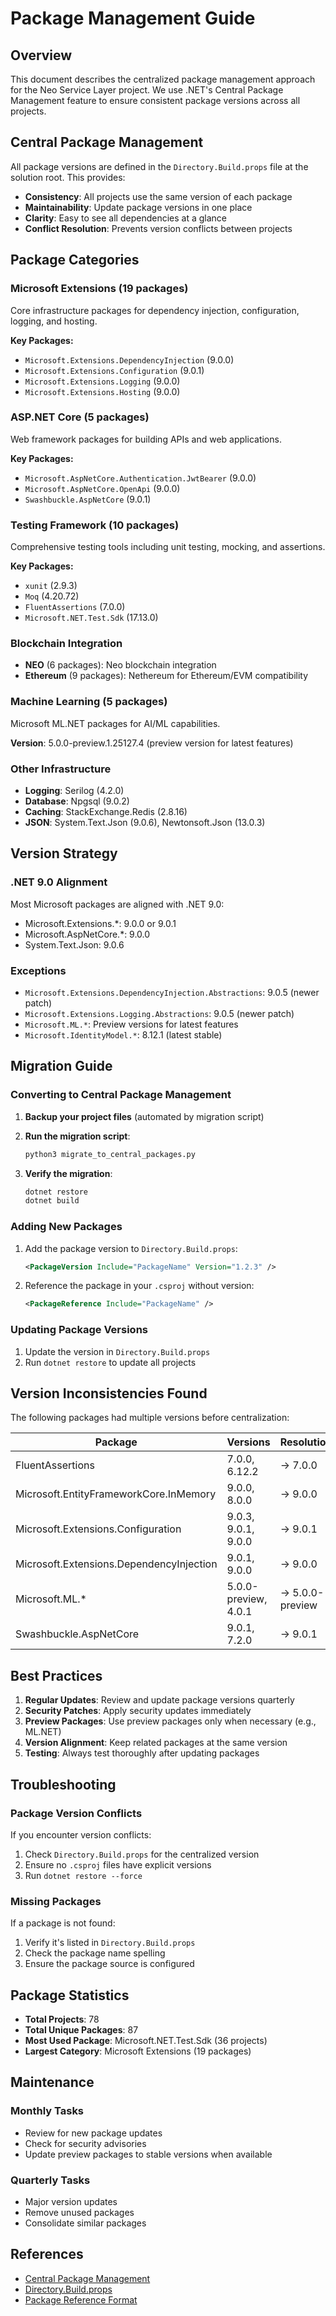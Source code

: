 # Package Management Guide

## Overview

This document describes the centralized package management approach for the Neo Service Layer project. We use .NET's Central Package Management feature to ensure consistent package versions across all projects.

## Central Package Management

All package versions are defined in the `Directory.Build.props` file at the solution root. This provides:

- **Consistency**: All projects use the same version of each package
- **Maintainability**: Update package versions in one place
- **Clarity**: Easy to see all dependencies at a glance
- **Conflict Resolution**: Prevents version conflicts between projects

## Package Categories

### Microsoft Extensions (19 packages)
Core infrastructure packages for dependency injection, configuration, logging, and hosting.

**Key Packages:**
- `Microsoft.Extensions.DependencyInjection` (9.0.0)
- `Microsoft.Extensions.Configuration` (9.0.1)
- `Microsoft.Extensions.Logging` (9.0.0)
- `Microsoft.Extensions.Hosting` (9.0.0)

### ASP.NET Core (5 packages)
Web framework packages for building APIs and web applications.

**Key Packages:**
- `Microsoft.AspNetCore.Authentication.JwtBearer` (9.0.0)
- `Microsoft.AspNetCore.OpenApi` (9.0.0)
- `Swashbuckle.AspNetCore` (9.0.1)

### Testing Framework (10 packages)
Comprehensive testing tools including unit testing, mocking, and assertions.

**Key Packages:**
- `xunit` (2.9.3)
- `Moq` (4.20.72)
- `FluentAssertions` (7.0.0)
- `Microsoft.NET.Test.Sdk` (17.13.0)

### Blockchain Integration
- **NEO** (6 packages): Neo blockchain integration
- **Ethereum** (9 packages): Nethereum for Ethereum/EVM compatibility

### Machine Learning (5 packages)
Microsoft ML.NET packages for AI/ML capabilities.

**Version**: 5.0.0-preview.1.25127.4 (preview version for latest features)

### Other Infrastructure
- **Logging**: Serilog (4.2.0)
- **Database**: Npgsql (9.0.2)
- **Caching**: StackExchange.Redis (2.8.16)
- **JSON**: System.Text.Json (9.0.6), Newtonsoft.Json (13.0.3)

## Version Strategy

### .NET 9.0 Alignment
Most Microsoft packages are aligned with .NET 9.0:
- Microsoft.Extensions.*: 9.0.0 or 9.0.1
- Microsoft.AspNetCore.*: 9.0.0
- System.Text.Json: 9.0.6

### Exceptions
- `Microsoft.Extensions.DependencyInjection.Abstractions`: 9.0.5 (newer patch)
- `Microsoft.Extensions.Logging.Abstractions`: 9.0.5 (newer patch)
- `Microsoft.ML.*`: Preview versions for latest features
- `Microsoft.IdentityModel.*`: 8.12.1 (latest stable)

## Migration Guide

### Converting to Central Package Management

1. **Backup your project files** (automated by migration script)

2. **Run the migration script**:
   ```bash
   python3 migrate_to_central_packages.py
   ```

3. **Verify the migration**:
   ```bash
   dotnet restore
   dotnet build
   ```

### Adding New Packages

1. Add the package version to `Directory.Build.props`:
   ```xml
   <PackageVersion Include="PackageName" Version="1.2.3" />
   ```

2. Reference the package in your `.csproj` without version:
   ```xml
   <PackageReference Include="PackageName" />
   ```

### Updating Package Versions

1. Update the version in `Directory.Build.props`
2. Run `dotnet restore` to update all projects

## Version Inconsistencies Found

The following packages had multiple versions before centralization:

| Package | Versions | Resolution |
|---------|----------|------------|
| FluentAssertions | 7.0.0, 6.12.2 | → 7.0.0 |
| Microsoft.EntityFrameworkCore.InMemory | 9.0.0, 8.0.0 | → 9.0.0 |
| Microsoft.Extensions.Configuration | 9.0.3, 9.0.1, 9.0.0 | → 9.0.1 |
| Microsoft.Extensions.DependencyInjection | 9.0.1, 9.0.0 | → 9.0.0 |
| Microsoft.ML.* | 5.0.0-preview, 4.0.1 | → 5.0.0-preview |
| Swashbuckle.AspNetCore | 9.0.1, 7.2.0 | → 9.0.1 |

## Best Practices

1. **Regular Updates**: Review and update package versions quarterly
2. **Security Patches**: Apply security updates immediately
3. **Preview Packages**: Use preview packages only when necessary (e.g., ML.NET)
4. **Version Alignment**: Keep related packages at the same version
5. **Testing**: Always test thoroughly after updating packages

## Troubleshooting

### Package Version Conflicts
If you encounter version conflicts:
1. Check `Directory.Build.props` for the centralized version
2. Ensure no `.csproj` files have explicit versions
3. Run `dotnet restore --force`

### Missing Packages
If a package is not found:
1. Verify it's listed in `Directory.Build.props`
2. Check the package name spelling
3. Ensure the package source is configured

## Package Statistics

- **Total Projects**: 78
- **Total Unique Packages**: 87
- **Most Used Package**: Microsoft.NET.Test.Sdk (36 projects)
- **Largest Category**: Microsoft Extensions (19 packages)

## Maintenance

### Monthly Tasks
- Review for new package updates
- Check for security advisories
- Update preview packages to stable versions when available

### Quarterly Tasks
- Major version updates
- Remove unused packages
- Consolidate similar packages

## References

- [Central Package Management](https://learn.microsoft.com/en-us/nuget/consume-packages/central-package-management)
- [Directory.Build.props](https://learn.microsoft.com/en-us/visualstudio/msbuild/customize-your-build)
- [Package Reference Format](https://learn.microsoft.com/en-us/nuget/consume-packages/package-references-in-project-files)